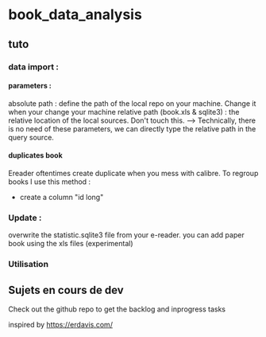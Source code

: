 # book_data_analysis



## tuto

### data import : 

#### parameters :
absolute path : define the path of the local repo on your machine. Change it when your change your machine
relative path (book.xls & sqlite3) : the relative location of the local sources. Don't touch this. --> Technically, there is no need of these parameters, we can directly type the relative path in the query source.

#### duplicates book
Ereader oftentimes create duplicate when you mess with calibre.
To regroup books I use this method : 
* create a column "id long"

### Update : 
overwrite the statistic.sqlite3 file from your e-reader.
you can add paper book using the xls files (experimental)

### Utilisation 

## Sujets en cours de dev
Check out the github repo to get the backlog and inprogress tasks


inspired by https://erdavis.com/